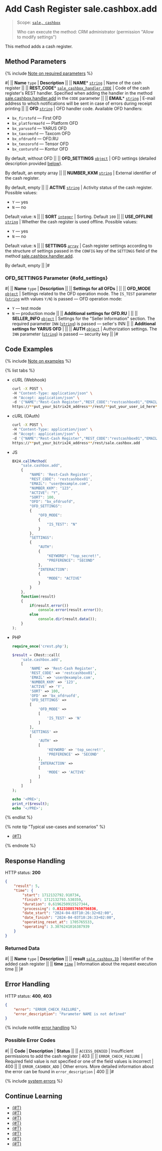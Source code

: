 # Add Cash Register sale.cashbox.add

> Scope: [`sale, cashbox`](../../scopes/permissions.md)
>
> Who can execute the method: CRM administrator (permission "Allow to modify settings")

This method adds a cash register.

## Method Parameters

{% include [Note on required parameters](../../../_includes/required.md) %}
 
#|
|| **Name**
`type` | **Description** ||
|| **NAME***
[`string`](../../data-types.md) | Name of the cash register ||
|| **REST_CODE***
[`sale_cashbox_handler.CODE`](../data-types.md#sale_cashbox_handler) | Code of the cash register's REST handler. Specified when adding the handler in the method [sale.cashbox.handler.add](./sale-cashbox-handler-add.md) in the `CODE` parameter ||
|| **EMAIL***
[`string`](../../data-types.md) | E-mail address to which notifications will be sent in case of errors during receipt printing ||
|| **OFD**
[`string`](../../data-types.md) | OFD handler code. Available OFD handlers: 
- `bx_firstofd` — First OFD 
- `bx_platformaofd` — Platform OFD 
- `bx_yarusofd` — YARUS OFD
- `bx_taxcomofd` — Taxcom OFD 
- `bx_ofdruofd` — OFD.RU 
- `bx_tenzorofd` — Tensor OFD 
- `bx_conturofd` — Kontur OFD 

By default, without OFD
||
|| **OFD_SETTINGS**
[`object`](../../data-types.md) | OFD settings (detailed description provided [below](#ofd_settings)). 

By default, an empty array 
||
|| **NUMBER_KKM**
[`string`](../../data-types.md) | External identifier of the cash register.

By default, empty ||
|| **ACTIVE**
[`string`](../../data-types.md) | Activity status of the cash register. Possible values:
- `Y` — yes
- `N` — no
  
Default value: `N` ||
|| **SORT**
[`integer`](../../data-types.md) | Sorting. Default `100` ||
|| **USE_OFFLINE**
[`string`](../../data-types.md) | Whether the cash register is used offline. Possible values:
- `Y` — yes
- `N` — no
  
Default value: `N`
||
|| **SETTINGS**
[`array`](../../data-types.md) | Cash register settings according to the structure of settings passed in the `CONFIG` key of the `SETTINGS` field of the method [sale.cashbox.handler.add](./sale-cashbox-handler-add.md).

By default, empty ||
|#

### OFD_SETTINGS Parameter {#ofd_settings}

#|
|| **Name**
`type` | **Description** ||
|| **Settings for all OFDs** |  ||
|| **OFD_MODE**
[`object`](../../data-types.md) | Settings related to the OFD operation mode. The `IS_TEST` parameter ([`string`](../../data-types.md) with values `Y/N`) is passed — OFD operation mode: 
- `Y` — test mode 
- `N` — production mode ||
|| **Additional settings for OFD.RU** |  ||
|| **SELLER_INFO**
[`object`](../../data-types.md) | Settings for the "Seller Information" section. The required parameter `INN` ([`string`](../../data-types.md)) is passed — seller's INN
||
|| **Additional settings for YARUS OFD** |  ||
|| **AUTH**
[`object`](../../data-types.md) | Authorization settings. The `INN` parameter ([`string`](../../data-types.md)) is passed — security key
||
|#

## Code Examples

{% include [Note on examples](../../../_includes/examples.md) %}

{% list tabs %}

- cURL (Webhook)

    ```bash
    curl -X POST \
    -H "Content-Type: application/json" \
    -H "Accept: application/json" \
    -d '{"NAME":"Rest-Cash Register","REST_CODE":"restcashbox01","EMAIL":"user@example.com","NUMBER_KKM":"123","ACTIVE":"Y","SORT":100,"OFD":"bx_ofdruofd","OFD_SETTINGS":{"OFD_MODE":{"IS_TEST":"N"}},"SETTINGS":{"AUTH":{"KEYWORD":"top_secret!","PREFERENCE":"SECOND"},"INTERACTION":{"MODE":"ACTIVE"}}}' \
    https://**put_your_bitrix24_address**/rest/**put_your_user_id_here**/**put_your_webbhook_here**/sale.cashbox.add
    ```

- cURL (OAuth)

    ```bash
    curl -X POST \
    -H "Content-Type: application/json" \
    -H "Accept: application/json" \
    -d '{"NAME":"Rest-Cash Register","REST_CODE":"restcashbox01","EMAIL":"user@example.com","NUMBER_KKM":"123","ACTIVE":"Y","SORT":100,"OFD":"bx_ofdruofd","OFD_SETTINGS":{"OFD_MODE":{"IS_TEST":"N"}},"SETTINGS":{"AUTH":{"KEYWORD":"top_secret!","PREFERENCE":"SECOND"},"INTERACTION":{"MODE":"ACTIVE"}},"auth":"**put_access_token_here**"}' \
    https://**put_your_bitrix24_address**/rest/sale.cashbox.add
    ```

- JS

    ```js
    BX24.callMethod(
        "sale.cashbox.add",
        {
            "NAME": 'Rest-Cash Register',
            "REST_CODE": 'restcashbox01',
            "EMAIL": "user@example.com",
            "NUMBER_KKM": "123",
            "ACTIVE": "Y",
            "SORT": 100,
            "OFD": "bx_ofdruofd",
            "OFD_SETTINGS":
            {
                "OFD_MODE":
                {
                    "IS_TEST": "N"
                }
            },
            "SETTINGS":
            {
                "AUTH":
                {
                    "KEYWORD": "top_secret!",
                    "PREFERENCE": "SECOND"
                },
                "INTERACTION":
                {
                    "MODE": "ACTIVE"
                }
            }
        },
        function(result)
        {
            if(result.error())
                console.error(result.error());
            else
                console.dir(result.data());
        }
    );
    ```

- PHP

    ```php
    require_once('crest.php');

    $result = CRest::call(
        'sale.cashbox.add',
        [
            'NAME' => 'Rest-Cash Register',
            'REST_CODE' => 'restcashbox01',
            'EMAIL' => 'user@example.com',
            'NUMBER_KKM' => '123',
            'ACTIVE' => 'Y',
            'SORT' => 100,
            'OFD' => 'bx_ofdruofd',
            'OFD_SETTINGS' =>
            [
                'OFD_MODE' =>
                [
                    'IS_TEST' => 'N'
                ]
            ],
            'SETTINGS' =>
            [
                'AUTH' =>
                [
                    'KEYWORD' => 'top_secret!',
                    'PREFERENCE' => 'SECOND'
                ],
                'INTERACTION' =>
                [
                    'MODE' => 'ACTIVE'
                ]
            ]
        ]
    );

    echo '<PRE>';
    print_r($result);
    echo '</PRE>';
    ```

{% endlist %}

{% note tip "Typical use-cases and scenarios" %}

- [{#T}](../../../tutorials/sale/cashbox-add-example.md)

{% endnote %}

## Response Handling

HTTP status: **200**

```json
{
    "result": 5,
    "time": {
        "start": 1712132792.910734,
        "finish": 1712132793.530359,
        "duration": 0.6196250915527344,
        "processing": 0.032338857650756836,
        "date_start": "2024-04-03T10:26:32+02:00",
        "date_finish": "2024-04-03T10:26:33+02:00",
        "operating_reset_at": 1705765533,
        "operating": 3.3076241016387939
    }
}
```

### Returned Data

#|
|| **Name**
`type` | **Description** ||
|| **result**
[`sale_cashbox.ID`](../data-types.md#sale_cashbox) | Identifier of the added cash register ||
|| **time**
[`time`](../../data-types.md) | Information about the request execution time ||
|#

## Error Handling

HTTP status: **400**, **403**

```json
{
    "error": "ERROR_CHECK_FAILURE",
    "error_description": "Parameter NAME is not defined"
}
```

{% include notitle [error handling](../../../_includes/error-info.md) %}

### Possible Error Codes

#|
|| **Code** | **Description** | **Status** ||
|| `ACCESS_DENIED` | Insufficient permissions to add the cash register | 403 ||
|| `ERROR_CHECK_FAILURE` | Required field value is not specified or one of the field values is incorrect | 400 ||
|| `ERROR_CASHBOX_ADD` | Other errors. More detailed information about the error can be found in `error_description` | 400 ||
|#

{% include [system errors](../../../_includes/system-errors.md) %}

## Continue Learning

- [{#T}](./sale-cashbox-handler-add.md)
- [{#T}](./sale-cashbox-handler-update.md)
- [{#T}](./sale-cashbox-handler-list.md)
- [{#T}](./sale-cashbox-handler-delete.md)
- [{#T}](./sale-cashbox-update.md)
- [{#T}](./sale-cashbox-list.md)
- [{#T}](./sale-cashbox-delete.md)
- [{#T}](./sale-cashbox-check-apply.md)